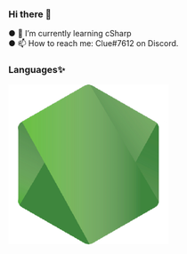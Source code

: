 ### Hi there 👋

● 🌱 I’m currently learning cSharp  
● 📫 How to reach me: Clue#7612 on Discord.


### Languages✨

![](https://raw.githubusercontent.com/github/explore/80688e429a7d4ef2fca1e82350fe8e3517d3494d/topics/nodejs/nodejs.png)
